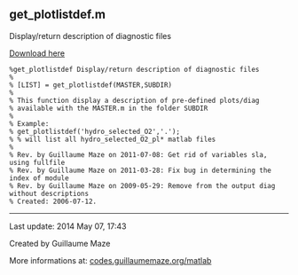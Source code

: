 ## get\_plotlistdef.m ##
Display/return description of diagnostic files

[Download here](http://guillaumemaze.googlecode.com/svn/trunk/matlab/codes/inout/get_plotlistdef.m)

```
%get_plotlistdef Display/return description of diagnostic files
%
% [LIST] = get_plotlistdef(MASTER,SUBDIR)
% 
% This function display a description of pre-defined plots/diag
% available with the MASTER.m in the folder SUBDIR
%
% Example:
% get_plotlistdef('hydro_selected_O2','.');
% % will list all hydro_selected_O2_pl* matlab files
%
% Rev. by Guillaume Maze on 2011-07-08: Get rid of variables sla, using fullfile
% Rev. by Guillaume Maze on 2011-03-28: Fix bug in determining the index of module
% Rev. by Guillaume Maze on 2009-05-29: Remove from the output diag without descriptions
% Created: 2006-07-12.
```

---

Last update: 2014 May 07, 17:43

Created by Guillaume Maze

More informations at: [codes.guillaumemaze.org/matlab](http://codes.guillaumemaze.org/matlab)